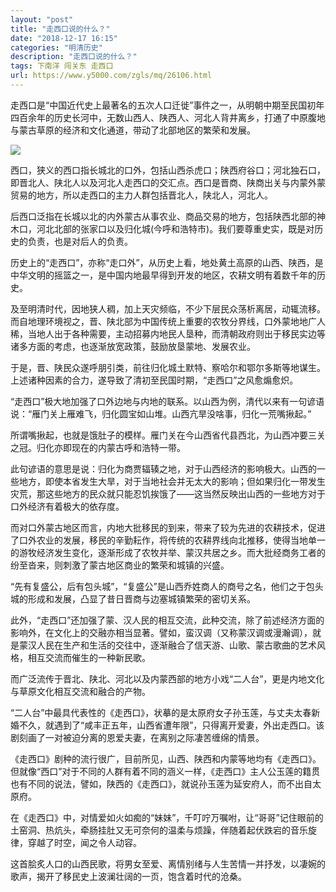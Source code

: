 ```yaml
---
layout: "post"
title: "走西口说的什么？"
date: "2018-12-17 16:15"
categories: "明清历史"
description: "走西口说的什么？"
tags: 下南洋 闯关东 走西口
url: https://www.y5000.com/zgls/mq/26106.html
---
```






走西口是“中国近代史上最著名的五次人口迁徙”事件之一，从明朝中期至民国初年四百余年的历史长河中，无数山西人、陕西人、河北人背井离乡，打通了中原腹地与蒙古草原的经济和文化通道，带动了北部地区的繁荣和发展。

![](https://img.y5000.com/uploads/allimg/171025/13-1G025161626147.jpg)

西口，狭义的西口指长城北的口外，包括山西杀虎口；陕西府谷口；河北独石口，即晋北人、陕北人以及河北人走西口的交汇点。西口是晋商、陕商出关与内蒙外蒙贸易的地方，所以走西口的主力人群包括晋北人，陕北人，河北人。

后西口泛指在长城以北的内外蒙古从事农业、商品交易的地方，包括陕西北部的神木口，河北北部的张家口以及归化城(今呼和浩特市)。我们要尊重史实，既是对历史的负责，也是对后人的负责。

历史上的“走西口”，亦称“走口外”，从历史上看，地处黄土高原的山西、陕西，是中华文明的摇篮之一，是中国内地最早得到开发的地区，农耕文明有着数千年的历史。

及至明清时代，因地狭人稠，加上天灾频临，不少下层民众荡析离居，动辄流移。而自地理环境视之，晋、陕北部为中国传统上重要的农牧分界线，口外蒙地地广人稀，当地人出于各种需要，主动招募内地民人垦种，而清朝政府则出于移民实边等诸多方面的考虑，也逐渐放宽政策，鼓励放垦蒙地、发展农业。

于是，晋、陕民众遂呼朋引类，前往归化城土默特、察哈尔和鄂尔多斯等地谋生。上述诸种因素的合力，遂导致了清初至民国时期，“走西口”之风愈煽愈炽。

“走西口”极大地加强了口外边地与内地的联系。以山西为例，清代以来有一句谚语说：“雁门关上雁难飞，归化圆宝如山堆。山西亢旱没啥事，归化一荒嘴揪起。”

所谓嘴揪起，也就是饿肚子的模样。雁门关在今山西省代县西北，为山西冲要三关之冠。归化亦即现在的内蒙古呼和浩特一带。

此句谚语的意思是说：归化为商贾辐辏之地，对于山西经济的影响极大。山西的一些地方，即使本省发生大旱，对于当地社会并无太大的影响；但如果归化一带发生灾荒，那这些地方的民众就只能忍饥挨饿了——这当然反映出山西的一些地方对于口外经济有着极大的依存度。

而对口外蒙古地区而言，内地大批移民的到来，带来了较为先进的农耕技术，促进了口外农业的发展，移民的辛勤耘作，将传统的农耕界线向北推移，使得当地单一的游牧经济发生变化，逐渐形成了农牧并举、蒙汉共居之乡。而大批经商务工者的纷至沓来，则刺激了蒙古地区商业的繁荣和城镇的兴盛。

“先有复盛公，后有包头城”，“复盛公”是山西乔姓商人的商号之名，他们之于包头城的形成和发展，凸显了昔日晋商与边塞城镇繁荣的密切关系。

此外，“走西口”还加强了蒙、汉人民的相互交流，此种交流，除了前述经济方面的影响外，在文化上的交融亦相当显著。譬如，蛮汉调（又称蒙汉调或漫瀚调），就是蒙汉人民在生产和生活的交往中，逐渐融合了信天游、山歌、蒙古歌曲的艺术风格，相互交流而催生的一种新民歌。

而广泛流传于晋北、陕北、河北以及内蒙西部的地方小戏“二人台”，更是内地文化与草原文化相互交流和融合的产物。

“二人台”中最具代表性的《走西口》，状摹的是太原府女子孙玉莲，与丈夫太春新婚不久，就遇到了“咸丰正五年，山西省遭年限”，只得离开爱妻，外出走西口。该剧刻画了一对被迫分离的恩爱夫妻，在离别之际凄苦缠绵的情景。

《走西口》剧种的流行很广，目前所见，山西、陕西和内蒙等地均有《走西口》。但就像“西口”对于不同的人群有着不同的涵义一样，《走西口》主人公玉莲的籍贯也有不同的说法，譬如，陕西的《走西口》，就说孙玉莲为延安府人，而不出自太原府。

在《走西口》中，对情爱如火如痴的“妹妹”，千叮咛万嘱咐，让“哥哥”记住眼前的土窑洞、热炕头，牵肠挂肚又无可奈何的温柔与烦躁，伴随着起伏跌宕的音乐旋律，穿越了时空，闻之令人动容。

这首脍炙人口的山西民歌，将男女至爱、离情别绪与人生苦情一并抒发，以凄婉的歌声，揭开了移民史上波澜壮阔的一页，饱含着时代的沧桑。
